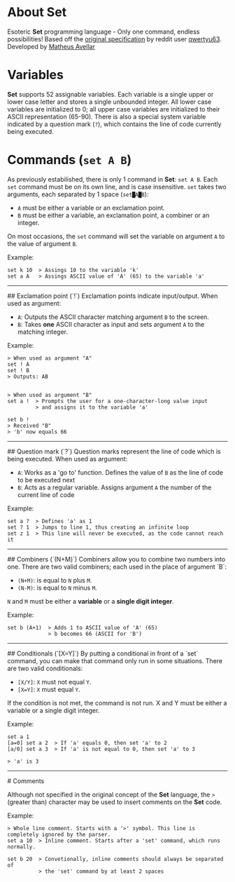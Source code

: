 # About Set
Esoteric **Set** programming language - Only one command, endless possibilities! Based off the [original specification](https://www.reddit.com/r/esolangs/comments/54b0b1/set_an_language_with_1_command/) by reddit user [qwertyu63](https://www.reddit.com/user/qwertyu63). Developed by [Matheus Avellar](https://github.com/MatheusAvellar)

# Variables
**Set** supports 52 assignable variables. Each variable is a single upper or lower case letter and stores a single unbounded integer.
All lower case variables are initialized to 0; all upper case variables are initialized to their ASCII representation (65-90).
There is also a special system variable indicated by a question mark (`?`), which contains the line of code currently being executed.

# Commands (`set A B`)
As previously estabilished, there is only 1 command in **Set**: `set A B`.
Each `set` command must be on its own line, and is case insensitive.
`set` takes two arguments, each separated by 1 space (`set█A█B`):

* `A` must be either a variable or an exclamation point.
* `B` must be either a variable, an exclamation point, a combiner or an integer.

On most occasions, the `set` command will set the variable on argument `A` to the value of argument `B`.

Example:
```
set k 10  > Assings 10 to the variable 'k'
set a A   > Assings ASCII value of 'A' (65) to the variable 'a'
```
<hr/>
## Exclamation point (`!`)
Exclamation points indicate input/output. When used as argument:

* `A`: Outputs the ASCII character matching argument `B` to the screen.
* `B`: Takes **one** ASCII character as input and sets argument `A` to the matching integer.

Example:
```set
> When used as argument "A"
set ! A
set ! B
> Outputs: AB


> When used as argument "B"
set a !  > Prompts the user for a one-character-long value input
         > and assigns it to the variable 'a'

set b !
> Received "B"
> 'b' now equals 66
```

<hr/>
## Question mark (`?`)
Question marks represent the line of code which is being executed. When used as argument:

* `A`: Works as a 'go to' function. Defines the value of `B` as the line of code to be executed next
* `B`: Acts as a regular variable. Assigns argument `A` the number of the current line of code

Example:
```set
set a ?  > Defines 'a' as 1
set ? 1  > Jumps to line 1, thus creating an infinite loop
set z 1  > This line will never be executed, as the code cannot reach it
```
<hr/>
## Combiners (`(N+M)`)
Combiners allow you to combine two numbers into one. There are two valid combiners; each used in the place of argument `B`:

* `(N+M)`: is equal to `N` plus `M`.
* `(N-M)`: is equal to `N` minus `M`.

`N` and `M` must be either a **variable** or a **single digit integer**.

Example:
```set
set b (A+1)  > Adds 1 to ASCII value of 'A' (65)
             > b becomes 66 (ASCII for 'B')
```

<hr/>
## Conditionals (`[X=Y]`)
By putting a conditional in front of a `set` command, you can make that command only run in some situations. There are two valid conditionals:

* `[X/Y]`: `X` must not equal `Y`.
* `[X=Y]`: `X` must equal `Y`.

If the condition is not met, the command is not run. X and Y must be either a variable or a single digit integer.

Example:
```set
set a 1
[a=0] set a 2  > If 'a' equals 0, then set 'a' to 2
[a/0] set a 3  > If 'a' is not equal to 0, then set 'a' to 3

> 'a' is 3
```

<hr/>
# Comments

Although not specified in the original concept of the **Set** language,
the `>` (greater than) character may be used to insert comments on the **Set** code.

Example:
```set
> Whole line comment. Starts with a '>' symbol. This line is completely ignored by the parser.
set a 10  > Inline comment. Starts after a 'set' command, which runs normally.

set b 20  > Convetionally, inline comments should always be separated of
          > the 'set' command by at least 2 spaces
```
